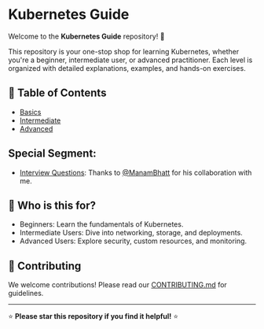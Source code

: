 # Kubernetes Guide

Welcome to the **Kubernetes Guide** repository! 🚀

This repository is your one-stop shop for learning Kubernetes, whether you're a beginner, intermediate user, or advanced practitioner. Each level is organized with detailed explanations, examples, and hands-on exercises.

## 📖 Table of Contents
- [Basics](./basics/)
- [Intermediate](./intermediate/)
- [Advanced](./advanced/)

## Special Segment: 
- [Interview Questions](./interview-questions/): Thanks to [@ManamBhatt](https://github.com/ManamBhatt)  for his collaboration with me.

## 🎯 Who is this for?
- Beginners: Learn the fundamentals of Kubernetes.
- Intermediate Users: Dive into networking, storage, and deployments.
- Advanced Users: Explore security, custom resources, and monitoring.

## 🤝 Contributing
We welcome contributions! Please read our [CONTRIBUTING.md](./CONTRIBUTING.md) for guidelines.

---

⭐ **Please star this repository if you find it helpful!** ⭐
